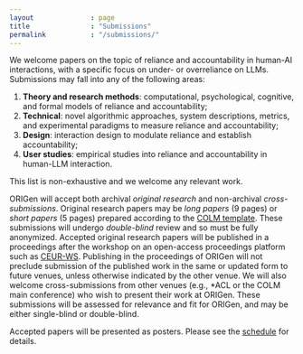 ```yaml
---
layout              : page
title               : "Submissions"
permalink           : "/submissions/"
---
```

We welcome papers on the topic of reliance and accountability in human-AI interactions, with a specific focus on under- or overreliance on LLMs. Submissions may fall into any of the following areas:
1. **Theory and research methods**: computational, psychological, cognitive, and
formal models of reliance and accountability;
2. **Technical**: novel algorithmic approaches, system descriptions, metrics, and experimental paradigms to measure reliance and accountability;
3. **Design**: interaction design to modulate reliance and establish accountability;
4. **User studies**: empirical studies into reliance and accountability in human-LLM interaction.
   
This list is non-exhaustive and we welcome any relevant work.

ORIGen will accept both archival *original research* and non-archival *cross-submissions*. Original research papers may be *long papers* (9 pages) or *short papers* (5 pages) prepared according to the [COLM template](https://github.com/COLM-org/Template/archive/refs/tags/2025.zip). These submissions will undergo *double-blind* review and so must be fully anonymized.  Accepted original research papers will be published in a proceedings after the workshop on an open-access proceedings platform such as [CEUR-WS](https://ceur-ws.org). Publishing in the proceedings of ORIGen will not preclude submission of the published work in the same or updated form to future venues, unless otherwise indicated by the other venue. We will also welcome cross-submissions from other venues (e.g., *ACL or the COLM main conference) who wish to present their work at ORIGen. These submissions will be assessed for relevance and fit for ORIGen, and may be either single-blind or double-blind.

Accepted papers will be presented as posters. Please see the [schedule](https://origen-workshop.github.io/programme/) for details.

